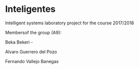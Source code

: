 # Inteligentes

Intelligent systems laboratory project for the course 2017/2018

Membersof the group (A9):

  Beka Bekeri -

  Alvaro Guerrero del Pozo
  
  Fernando Vallejo Banegas
